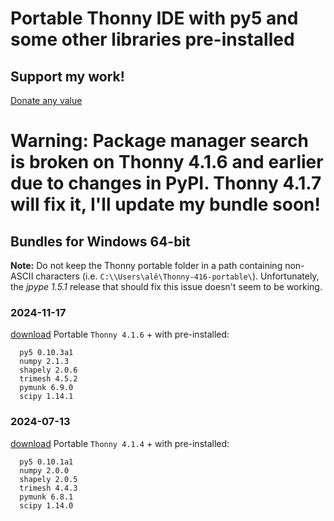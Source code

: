 # Portable Thonny IDE with py5 and some other libraries pre-installed

## Support my work!

[Donate any value](https://www.paypal.com/donate/?hosted_button_id=5B4MZ78C9J724)

# Warning: Package manager search is broken on Thonny 4.1.6 and earlier due to changes in PyPI. Thonny 4.1.7 will fix it, I'll update my bundle soon!

## Bundles for Windows 64-bit

**Note:** Do not keep the Thonny portable folder in a path containing non-ASCII characters (i.e. `C:\\Users\alê\Thonny-416-portable\`). Unfortunately, the *jpype 1.5.1* release that should fix this issue doesn't seem to be working.  

### 2024-11-17

[download](https://github.com/villares/thonny-portable-with-py5/releases/download/2024-11-17/thonny-416-with-py5-windows-portable.zip) Portable `Thonny 4.1.6` + with pre-installed:

```
  py5 0.10.3a1 
  numpy 2.1.3
  shapely 2.0.6
  trimesh 4.5.2
  pymunk 6.9.0
  scipy 1.14.1
```

### 2024-07-13

[download](https://github.com/villares/thonny-portable-with-py5/releases/download/2024-07-13/thonny-414-with-py5-windows-portable.zip) Portable `Thonny 4.1.4` + with pre-installed:
```
  py5 0.10.1a1 
  numpy 2.0.0
  shapely 2.0.5
  trimesh 4.4.3
  pymunk 6.8.1
  scipy 1.14.0
```

